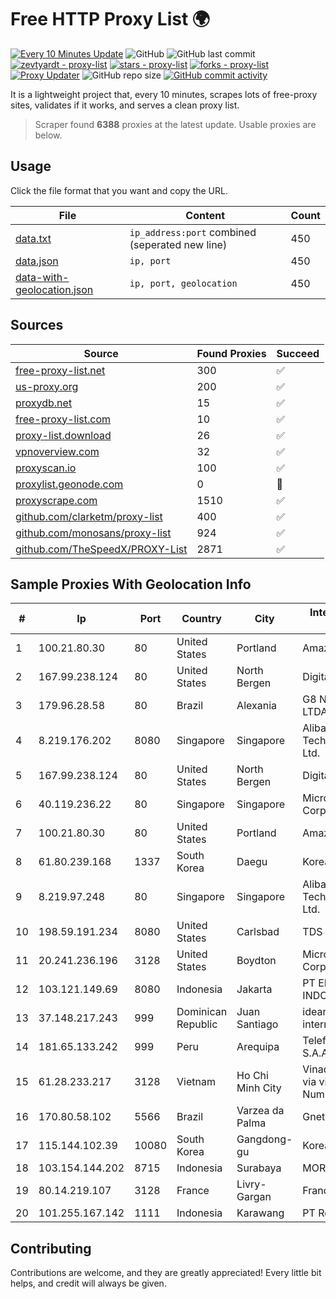
# Free HTTP Proxy List 🌍

[![Every 10 Minutes Update](https://github.com/mertguvencli/http-proxy-list/actions/workflows/main.yml/badge.svg?branch=main)](https://github.com/mertguvencli/http-proxy-list/actions/workflows/main.yml)
![GitHub](https://img.shields.io/github/license/mertguvencli/http-proxy-list)
![GitHub last commit](https://img.shields.io/github/last-commit/mertguvencli/http-proxy-list)
[![zevtyardt - proxy-list](https://img.shields.io/static/v1?label=zevtyardt&message=proxy-list&color=blue&logo=github)](https://github.com/zevtyardt/proxy-list "Go to GitHub repo")
[![stars - proxy-list](https://img.shields.io/github/stars/zevtyardt/proxy-list?style=social)](https://github.com/zevtyardt/proxy-list)
[![forks - proxy-list](https://img.shields.io/github/forks/zevtyardt/proxy-list?style=social)](https://github.com/zevtyardt/proxy-list)
[![Proxy Updater](https://github.com/zevtyardt/proxy-list/workflows/Proxy%20Updater/badge.svg)](https://github.com/zevtyardt/proxy-list/actions?query=workflow:"Proxy+Updater")
![GitHub repo size](https://img.shields.io/github/repo-size/zevtyardt/proxy-list)
[![GitHub commit activity](https://img.shields.io/github/commit-activity/m/zevtyardt/proxy-list?logo=commits)](https://github.com/zevtyardt/proxy-list/commits/main)

It is a lightweight project that, every 10 minutes, scrapes lots of free-proxy sites, validates if it works, and serves a clean proxy list.

> Scraper found **6388** proxies at the latest update. Usable proxies are below.

## Usage

Click the file format that you want and copy the URL.

|File|Content|Count|
|----|-------|-----|
|[data.txt](https://raw.githubusercontent.com/mertguvencli/http-proxy-list/main/proxy-list/data.txt)|`ip_address:port` combined (seperated new line)|450|
|[data.json](https://raw.githubusercontent.com/mertguvencli/http-proxy-list/main/proxy-list/data.json)|`ip, port`|450|
|[data-with-geolocation.json](https://raw.githubusercontent.com/mertguvencli/http-proxy-list/main/proxy-list/data-with-geolocation.json)|`ip, port, geolocation`|450|

## Sources

|Source|Found Proxies|Succeed|
|------|-------------|-------|
|[free-proxy-list.net](https://free-proxy-list.net)|300|✅|
|[us-proxy.org](https://www.us-proxy.org)|200|✅|
|[proxydb.net](http://proxydb.net)|15|✅|
|[free-proxy-list.com](https://free-proxy-list.com/?page=&port=&type%5B%5D=http&type%5B%5D=https&up_time=0&search=Search)|10|✅|
|[proxy-list.download](https://www.proxy-list.download/HTTP)|26|✅|
|[vpnoverview.com](https://vpnoverview.com/privacy/anonymous-browsing/free-proxy-servers)|32|✅|
|[proxyscan.io](https://www.proxyscan.io)|100|✅|
|[proxylist.geonode.com](https://proxylist.geonode.com/api/proxy-list?limit=300&page=1&sort_by=lastChecked&sort_type=desc&protocols=http,https)|0|🚫|
|[proxyscrape.com](https://api.proxyscrape.com/v2/?request=displayproxies&protocol=http&timeout=10000&country=all&ssl=all&anonymity=all)|1510|✅|
|[github.com/clarketm/proxy-list](https://raw.githubusercontent.com/clarketm/proxy-list/master/proxy-list-raw.txt)|400|✅|
|[github.com/monosans/proxy-list](https://raw.githubusercontent.com/monosans/proxy-list/main/proxies/http.txt)|924|✅|
|[github.com/TheSpeedX/PROXY-List](https://raw.githubusercontent.com/TheSpeedX/PROXY-List/master/http.txt)|2871|✅|


## Sample Proxies With Geolocation Info

|#|Ip|Port|Country|City|Internet Service Provider|
|-|--|----|-------|----|-------------------------|
|1|100.21.80.30|80|United States|Portland|Amazon.com, Inc.|
|2|167.99.238.124|80|United States|North Bergen|DigitalOcean, LLC|
|3|179.96.28.58|80|Brazil|Alexania|G8 NETWORKS LTDA|
|4|8.219.176.202|8080|Singapore|Singapore|Alibaba (US) Technology Co., Ltd.|
|5|167.99.238.124|80|United States|North Bergen|DigitalOcean, LLC|
|6|40.119.236.22|80|Singapore|Singapore|Microsoft Corporation|
|7|100.21.80.30|80|United States|Portland|Amazon.com, Inc.|
|8|61.80.239.168|1337|South Korea|Daegu|Korea Telecom|
|9|8.219.97.248|80|Singapore|Singapore|Alibaba (US) Technology Co., Ltd.|
|10|198.59.191.234|8080|United States|Carlsbad|TDS TELECOM|
|11|20.241.236.196|3128|United States|Boydton|Microsoft Corporation|
|12|103.121.149.69|8080|Indonesia|Jakarta|PT EMERIO INDONESIA|
|13|37.148.217.243|999|Dominican Republic|Juan Santiago|idear4business international LTD|
|14|181.65.133.242|999|Peru|Arequipa|Telefonica del Peru S.A.A.|
|15|61.28.233.217|3128|Vietnam|Ho Chi Minh City|Vinadata broadcast via vinagame AS Number|
|16|170.80.58.102|5566|Brazil|Varzea da Palma|Gnet Telecom|
|17|115.144.102.39|10080|South Korea|Gangdong-gu|Korea Telecom|
|18|103.154.144.202|8715|Indonesia|Surabaya|MORATELINDONAP|
|19|80.14.219.107|3128|France|Livry-Gargan|France Telecom|
|20|101.255.167.142|1111|Indonesia|Karawang|PT Remala Abadi|



## Contributing

Contributions are welcome, and they are greatly appreciated! Every
little bit helps, and credit will always be given.

